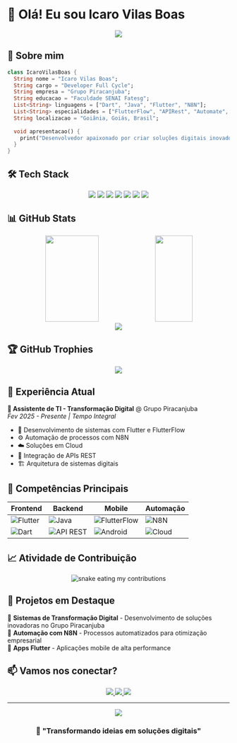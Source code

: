 # 👋 Olá! Eu sou Icaro Vilas Boas

<div align="center">
  <img src="https://readme-typing-svg.herokuapp.com/?color=36BCF7&size=35&center=true&vCenter=true&width=1000&lines=DEVELOPER+FULL+CYCLE;Flutter+%7C+Dart+%7C+FlutterFlow;Assistente+de+TI+-+Transformação+Digital;Sempre+aprendendo+novas+tecnologias!" />
</div>

## 🚀 Sobre mim

```dart
class IcaroVilasBoas {
  String nome = "Icaro Vilas Boas";
  String cargo = "Developer Full Cycle";
  String empresa = "Grupo Piracanjuba";
  String educacao = "Faculdade SENAI Fatesg";
  List<String> linguagens = ["Dart", "Java", "Flutter", "N8N"];
  List<String> especialidades = ["FlutterFlow", "APIRest", "Automate", "Cloud"];
  String localizacao = "Goiânia, Goiás, Brasil";
  
  void apresentacao() {
    print("Desenvolvedor apaixonado por criar soluções digitais inovadoras!");
  }
}
```

## 🛠️ Tech Stack

<div align="center">
  <img src="https://img.shields.io/badge/Flutter-02569B?style=for-the-badge&logo=flutter&logoColor=white" />
  <img src="https://img.shields.io/badge/Dart-0175C2?style=for-the-badge&logo=dart&logoColor=white" />
  <img src="https://img.shields.io/badge/Java-ED8B00?style=for-the-badge&logo=java&logoColor=white" />
  <img src="https://img.shields.io/badge/FlutterFlow-02569B?style=for-the-badge&logo=flutter&logoColor=white" />
  <img src="https://img.shields.io/badge/API-REST-009688?style=for-the-badge" />
  <img src="https://img.shields.io/badge/Cloud-4285F4?style=for-the-badge&logo=google-cloud&logoColor=white" />
  <img src="https://img.shields.io/badge/N8N-EA4B71?style=for-the-badge&logo=n8n&logoColor=white" />
</div>

## 📊 GitHub Stats

<div align="center">
  <img width="49%" height="195px" src="https://github-readme-stats.vercel.app/api?username=icaroaub&show_icons=true&count_private=true&hide_border=true&title_color=36BCF7&icon_color=36BCF7&text_color=c9d1d9&bg_color=0d1117" />
  
  <img width="41%" height="195px" src="https://github-readme-stats.vercel.app/api/top-langs/?username=icaroaub&layout=compact&hide_border=true&title_color=36BCF7&text_color=c9d1d9&bg_color=0d1117" />
</div>

<div align="center">
  <img src="https://github-readme-streak-stats.herokuapp.com/?user=icaroaub&theme=dark&hide_border=true&stroke=0000&background=0d1117&ring=36BCF7&fire=36BCF7&currStreakLabel=36BCF7" />
</div>

## 🏆 GitHub Trophies
<div align="center">
  <img src="https://github-profile-trophy.vercel.app/?username=icaroaub&theme=discord&no-frame=true&no-bg=true&margin-w=4" />
</div>

## 💼 Experiência Atual

**🔹 Assistente de TI - Transformação Digital** @ Grupo Piracanjuba  
*Fev 2025 - Presente | Tempo Integral*

- 📱 Desenvolvimento de sistemas com Flutter e FlutterFlow
- ⚙️ Automação de processos com N8N
- ☁️ Soluções em Cloud
- 🔗 Integração de APIs REST
- 🏗️ Arquitetura de sistemas digitais

## 🎯 Competências Principais

<div align="center">

| Frontend | Backend | Mobile | Automação |
|----------|---------|--------|-----------|
| ![Flutter](https://img.shields.io/badge/-Flutter-02569B?style=flat&logo=flutter&logoColor=white) | ![Java](https://img.shields.io/badge/-Java-ED8B00?style=flat&logo=java&logoColor=white) | ![FlutterFlow](https://img.shields.io/badge/-FlutterFlow-02569B?style=flat&logo=flutter&logoColor=white) | ![N8N](https://img.shields.io/badge/-N8N-EA4B71?style=flat&logo=n8n&logoColor=white) |
| ![Dart](https://img.shields.io/badge/-Dart-0175C2?style=flat&logo=dart&logoColor=white) | ![API REST](https://img.shields.io/badge/-API_REST-009688?style=flat) | ![Android](https://img.shields.io/badge/-Android-3DDC84?style=flat&logo=android&logoColor=white) | ![Cloud](https://img.shields.io/badge/-Cloud-4285F4?style=flat&logo=google-cloud&logoColor=white) |

</div>

## 📈 Atividade de Contribuição

<div align="center">
  <img alt="snake eating my contributions" src="https://raw.githubusercontent.com/icaroaub/icaroaub/output/github-contribution-grid-snake.svg" />
</div>

## 🌟 Projetos em Destaque

🔹 **Sistemas de Transformação Digital** - Desenvolvimento de soluções inovadoras no Grupo Piracanjuba  
🔹 **Automação com N8N** - Processos automatizados para otimização empresarial  
🔹 **Apps Flutter** - Aplicações mobile de alta performance  

## 📫 Vamos nos conectar?

<div align="center">
  <a href="mailto:icaroauj777@gmail.com">
    <img src="https://img.shields.io/badge/Gmail-D14836?style=for-the-badge&logo=gmail&logoColor=white" />
  </a>
  <a href="https://linkedin.com/in/icaro-vilas-boas">
    <img src="https://img.shields.io/badge/LinkedIn-0077B5?style=for-the-badge&logo=linkedin&logoColor=white" />
  </a>
  <a href="https://github.com/icaroaub">
    <img src="https://img.shields.io/badge/GitHub-100000?style=for-the-badge&logo=github&logoColor=white" />
  </a>
</div>

---

<div align="center">
  <img src="https://komarev.com/ghpvc/?username=icaroaub&color=36BCF7&style=flat-square&label=Profile+Views" />
  
  ### 💙 "Transformando ideias em soluções digitais"
</div>
